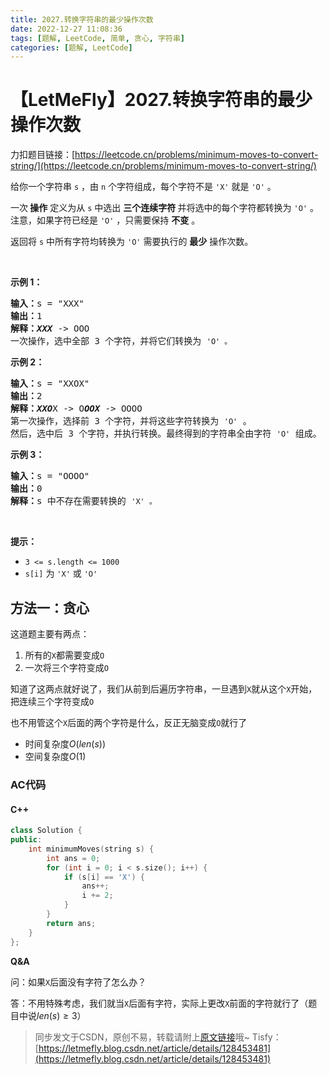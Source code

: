 ```yaml
---
title: 2027.转换字符串的最少操作次数
date: 2022-12-27 11:08:36
tags: [题解, LeetCode, 简单, 贪心, 字符串]
categories: [题解, LeetCode]
---
```


# 【LetMeFly】2027.转换字符串的最少操作次数

力扣题目链接：[https://leetcode.cn/problems/minimum-moves-to-convert-string/](https://leetcode.cn/problems/minimum-moves-to-convert-string/)

<p>给你一个字符串 <code>s</code> ，由 <code>n</code> 个字符组成，每个字符不是 <code>'X'</code> 就是 <code>'O'</code> 。</p>

<p>一次<strong> 操作</strong> 定义为从 <code>s</code> 中选出 <strong>三个连续字符 </strong>并将选中的每个字符都转换为 <code>'O'</code> 。注意，如果字符已经是 <code>'O'</code> ，只需要保持 <strong>不变</strong> 。</p>

<p>返回将 <code>s</code> 中所有字符均转换为 <code>'O'</code> 需要执行的&nbsp;<strong>最少</strong>&nbsp;操作次数。</p>

<p>&nbsp;</p>

<p><strong>示例 1：</strong></p>

<pre>
<strong>输入：</strong>s = "XXX"
<strong>输出：</strong>1
<strong>解释：<em>XXX</em></strong> -&gt; OOO
一次操作，选中全部 3 个字符，并将它们转换为 <code>'O' 。</code>
</pre>

<p><strong>示例 2：</strong></p>

<pre>
<strong>输入：</strong>s = "XXOX"
<strong>输出：</strong>2
<strong>解释：<em>XXO</em></strong>X -&gt; O<em><strong>OOX</strong></em> -&gt; OOOO
第一次操作，选择前 3 个字符，并将这些字符转换为 <code>'O'</code> 。
然后，选中后 3 个字符，并执行转换。最终得到的字符串全由字符 <code>'O'</code> 组成。</pre>

<p><strong>示例 3：</strong></p>

<pre>
<strong>输入：</strong>s = "OOOO"
<strong>输出：</strong>0
<strong>解释：</strong>s 中不存在需要转换的 <code>'X' 。</code>
</pre>

<p>&nbsp;</p>

<p><strong>提示：</strong></p>

<ul>
	<li><code>3 &lt;= s.length &lt;= 1000</code></li>
	<li><code>s[i]</code> 为 <code>'X'</code> 或 <code>'O'</code></li>
</ul>


    
## 方法一：贪心

这道题主要有两点：

1. 所有的```X```都需要变成```O```
2. 一次将三个字符变成```O```

知道了这两点就好说了，我们从前到后遍历字符串，一旦遇到```X```就从这个```X```开始，把连续三个字符变成```O```

也不用管这个```X```后面的两个字符是什么，反正无脑变成```O```就行了

+ 时间复杂度$O(len(s))$
+ 空间复杂度$O(1)$

### AC代码

#### C++

```cpp
class Solution {
public:
    int minimumMoves(string s) {
        int ans = 0;
        for (int i = 0; i < s.size(); i++) {
            if (s[i] == 'X') {
                ans++;
                i += 2;
            }
        }
        return ans;
    }
};
```

**Q&A**

问：如果```X```后面没有字符了怎么办？

答：不用特殊考虑，我们就当```X```后面有字符，实际上更改```X```前面的字符就行了（题目中说$len(s)\geq3）$

> 同步发文于CSDN，原创不易，转载请附上[原文链接](https://blog.letmefly.xyz/2022/12/27/LeetCode%202027.%E8%BD%AC%E6%8D%A2%E5%AD%97%E7%AC%A6%E4%B8%B2%E7%9A%84%E6%9C%80%E5%B0%91%E6%93%8D%E4%BD%9C%E6%AC%A1%E6%95%B0/)哦~
> Tisfy：[https://letmefly.blog.csdn.net/article/details/128453481](https://letmefly.blog.csdn.net/article/details/128453481)
